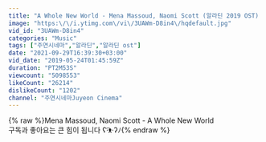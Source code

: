 ```yaml
---
title: "A Whole New World - Mena Massoud, Naomi Scott (알라딘 2019 OST) 가사\/한국어자막"
image: "https:\/\/i.ytimg.com\/vi\/3UAWm-D8in4\/hqdefault.jpg"
vid_id: "3UAWm-D8in4"
categories: "Music"
tags: ["주연시네마","알라딘","알라딘 ost"]
date: "2021-09-29T16:39:30+03:00"
vid_date: "2019-05-24T01:45:59Z"
duration: "PT2M53S"
viewcount: "5098553"
likeCount: "26214"
dislikeCount: "1202"
channel: "주연시네마Juyeon Cinema"
---
```

{% raw %}Mena Massoud, Naomi Scott - A Whole New World<br />구독과 좋아요는 큰 힘이 됩니다 ʕ·͡ᴥ·ʔﾉ{% endraw %}
